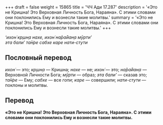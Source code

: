 +++
draft = false
weight = 15865
title = 'ЧЧ Ади 17.287'
description = '«Это не Кришна! Это Верховная Личность Бога, Нараяна». С этими словами они поклонились Ему и вознесли такие молитвы.'
summary = '«Это не Кришна! Это Верховная Личность Бога, Нараяна». С этими словами они поклонились Ему и вознесли такие молитвы.'
+++

_‘ихон̇ кр̣шн̣а нахе, ихон̇ на̄ра̄йан̣а мӯрти’  
эта бали’ та̄н̇ре сабхе каре нати-стути_

## Пословный перевод

_ихон̇_ — это; _кр̣шн̣а_ — Кришна; _нахе_ — не; _ихон̇_ — это; _на̄ра̄йан̣а_ — Верховной Личности Бога; _мӯрти_ — образ; _эта_ _бали’_ — сказав это; _та̄н̇ре_ — Ему; _сабхе_ — все _гопи_; _каре_ — совершили; _нати_\-_стути_ — поклоны и молитвы.

## Перевод

**«Это не Кришна! Это Верховная Личность Бога, Нараяна». С этими словами они поклонились Ему и вознесли такие молитвы.**
